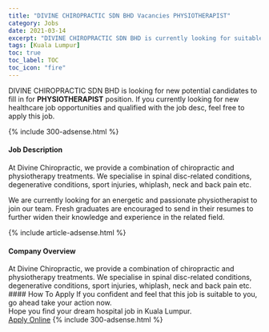 ```yaml
---
title: "DIVINE CHIROPRACTIC SDN BHD Vacancies PHYSIOTHERAPIST" 
category: Jobs 
date: 2021-03-14 
excerpt: "DIVINE CHIROPRACTIC SDN BHD is currently looking for suitable person to fill in the PHYSIOTHERAPIST which positioned at Kuala Lumpur" 
tags: [Kuala Lumpur] 
toc: true 
toc_label: TOC 
toc_icon: "fire" 
--- 
```


<p>DIVINE CHIROPRACTIC SDN BHD is looking for new potential candidates to fill in for <b>PHYSIOTHERAPIST</b> position. If you currently looking for new healthcare job opportunities and qualified with the job desc, feel free to apply this job.
</p>{% include 300-adsense.html %} 
<div><div><h4>Job Description</h4></div><div><div><span><div><p>At Divine Chiropractic, we provide a combination of chiropractic and physiotherapy treatments. We specialise in spinal disc-related conditions, degenerative conditions, sport injuries, whiplash, neck and back pain etc.</p><p>We are currently looking for an energetic and passionate physiotherapist to join our team. Fresh&#160;graduates are encouraged to send in their resumes to further widen their knowledge and experience in the related field.</p></div></span></div></div></div> 
{% include article-adsense.html %} 
<div><div><h4>Company Overview</h4></div><div><div><span><div><div>
<div>At Divine Chiropractic, we provide a combination of chiropractic and physiotherapy treatments. We specialise in spinal disc-related conditions, degenerative conditions, sport injuries, whiplash, neck and back pain etc.</div>
</div></div></span></div></div></div> 
#### How To Apply 
If you confident and feel that this job is suitable to you, go ahead take your action now. <br/> 
Hope you find your dream hospital job in Kuala Lumpur. <br/> 
<a href="https://www.jobstreet.com.my/en/job/physiotherapist-4505477?jobId=jobstreet-my-job-4505477" class="btn btn--warning" target="_blank" rel="nofollow noopenner">Apply Online</a> 
{% include 300-adsense.html %} 